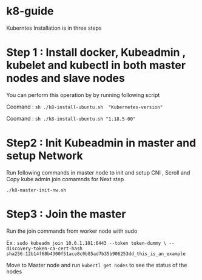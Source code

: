 # k8-guide

Kuberntes Installation is in three steps

# Step 1 : Install docker, Kubeadmin , kubelet and kubectl in both master nodes and slave nodes

You can perform this operation by by running following script 

Coomand : `sh ./k8-install-ubuntu.sh  "Kubernetes-version"`

Coomand : `sh ./k8-install-ubuntu.sh "1.18.5-00"`

# Step2 : Init Kubeadmin in master and setup Network 
Run following commands in master node to init and setup CNI , Scroll and Copy kube admin join comamnds for Next step

`./k8-master-init-nw.sh`

# Step3 : Join the master

Run the join commands from worker node with sudo 

Ex : `sudo kubeadm join 10.0.1.101:6443 --token token-dummy \
    --discovery-token-ca-cert-hash sha256:12b14f68b4300f51ace8c0b85ad7b35b906253dd_this_is_an_example`


Move to Master node and run `kubectl get nodes` to see the status of the nodes

